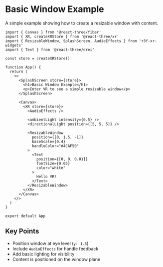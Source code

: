 # Basic Window Example

A simple example showing how to create a resizable window with content.

```tsx
import { Canvas } from '@react-three/fiber'
import { XR, createXRStore } from '@react-three/xr'
import { ResizableWindow, SplashScreen, AudioEffects } from 'r3f-xr-widgets'
import { Text } from '@react-three/drei'

const store = createXRStore()

function App() {
  return (
    <>
      <SplashScreen store={store}>
        <h1>Basic Window Example</h1>
        <p>Enter VR to see a simple resizable window</p>
      </SplashScreen>

      <Canvas>
        <XR store={store}>
          <AudioEffects />

          <ambientLight intensity={0.5} />
          <directionalLight position={[5, 5, 5]} />

          <ResizableWindow
            position={[0, 1.5, -1]}
            baseScale={0.4}
            handleColor="#4CAF50"
          >
            <Text
              position={[0, 0, 0.01]}
              fontSize={0.05}
              color="white"
            >
              Hello VR!
            </Text>
          </ResizableWindow>
        </XR>
      </Canvas>
    </>
  )
}

export default App
```

## Key Points

- Position window at eye level (`y: 1.5`)
- Include `AudioEffects` for handle feedback
- Add basic lighting for visibility
- Content is positioned on the window plane
